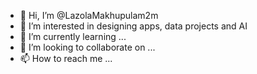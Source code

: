 - 👋 Hi, I’m @LazolaMakhupulam2m
- 👀 I’m interested in designing apps, data projects and AI
- 🌱 I’m currently learning ...
- 💞️ I’m looking to collaborate on ...
- 📫 How to reach me ...

<!---
LazolaMakhupulam2m/LazolaMakhupulam2m is a ✨ special ✨ repository because its `README.md` (this file) appears on your GitHub profile.
You can click the Preview link to take a look at your changes.
--->
